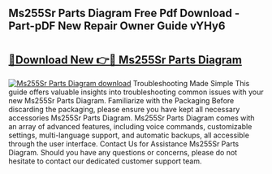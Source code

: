## Ms255Sr Parts Diagram Free Pdf Download - Part-pDF New Repair Owner Guide vYHy6

# <h2><a href="http://dfm9ex.blite.top/?on=Ms255Sr+Parts+Diagram">🔗Download New 👉🔴 Ms255Sr Parts Diagram</a></h2>

[![Ms255Sr Parts Diagram download](https://i.imgur.com/lujVjoI.png)](http://dfm9ex.blite.top/?on=Ms255Sr+Parts+Diagram)
Troubleshooting Made Simple This guide offers valuable insights into troubleshooting common issues with your new Ms255Sr Parts Diagram. Familiarize with the Packaging Before discarding the packaging, please ensure you have kept all necessary accessories Ms255Sr Parts Diagram. Ms255Sr Parts Diagram comes with an array of advanced features, including voice commands, customizable settings, multi-language support, and automatic backups, all accessible through the user interface. Contact Us for Assistance Ms255Sr Parts Diagram. Should you have any questions or concerns, please do not hesitate to contact our dedicated customer support team.
